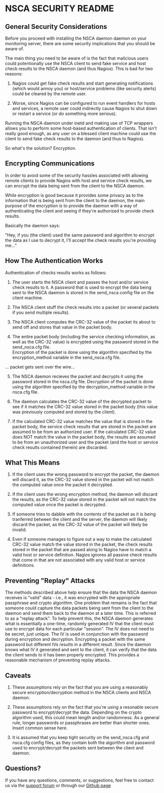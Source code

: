NSCA SECURITY README
====================


General Security Considerations
-------------------------------
Before you proceed with installing the NSCA daemon daemon on your
monitoring server, there are some security implications that you
should be aware of.  

The main thing you need to be aware of is the fact that malicious
users could potentionally use the NSCA client to send fake service
and host check results to the NSCA daemon (and thus Nagios).  This
is bad for two reasons:

1) Nagios could get fake check results and start generating
   notifications (which would annoy you) or host/service
   problems (like security alerts) could be cleared by the remote
   user.

2) Worse, since Nagios can be configured to run event handlers
   for hosts and services, a remote user could indirectly cause
   Nagios to shut down or restart a service (or do something 
   more serious).

Running the NSCA daemon under inetd and making use of TCP wrappers
allows you to perform some host-based authentication of clients.
That isn't really good enough, as any user on a blessed client
machine could use the client to send fake check results to the
daemon (and thus to Nagios).

So what's the solution?  Encryption.



Encrypting Communications
-------------------------
In order to avoid some of the security hassles associated with
allowing remote clients to provide Nagios with host and service
check results, we can encrypt the data being sent from the client
to the NSCA daemon.

While encryption is good because it provides some privacy
as to the information that is being sent from the client to
the daemon, the main purpose of the encryption is to provide
the daemon with a way of authenticating the client and 
seeing if they're authorized to provide check results.

Basically the daemon says:

   "Hey, if you (the client) used the same password and
    algorithm to encrypt the data as I use to decrypt it,
    I'll accept the check results you're providing me..." 



How The Authentication Works
----------------------------
Authentication of checks results works as follows:

1) The user starts the NSCA client and passes the host and/or
   service check results to it.  A password that is used to
   encrypt the data being sent to the NSCA daemon is stored in
   the send_nsca config file on the client machine.

2) The NSCA client stuff the check results into a packet (or
   several packets if you send multiple results).

3) The NSCA client computes the CRC-32 value of the packet
   its about to send off and stores that value in the packet
   body.

4) The entire packet body (including the service checking 
   information, as well as the CRC-32 value) is encrypted
   using the password stored in the send_nsca.cfg file.  
   Encryption of the packet is done using the algorithm
   specified by the encryption_method variable in the
   send_nsca.cfg file.

... packet gets sent over the wire...

5) The NSCA daemon recieves the packet and decrypts it using
   the password stored in the nsca.cfg file.  Decryption of
   the packet is done using the algorithm specified by the
   decryption_method variable in the nsca.cfg file.

6) The daemon calculates the CRC-32 value of the decrypted
   packet to see if it matches the CRC-32 value stored in
   the packet body (this value was previously computed and
   stored by the client).

7) If the calculated CRC-32 value matches the value that is
   stored in the packet body, the service check results that
   are stored in the packet are assumed to be from an
   authorized user.  If the calculated CRC-32 value does NOT
   match the value in the packet body, the results are assumed
   to be from an unauthorized user and the packet (and the
   host or service check results contained therein) are
   discarded.



What This Means
---------------

1) If the client uses the wrong password to encrypt the
   packet, the daemon will discard it, as the CRC-32 value
   stored in the packet will not match the computed value
   once the packet it decrypted.

2) If the client uses the wrong encryption method, the
   daemon will discard the results, as the CRC-32 value
   stored in the packet will not match the computed value
   once the packet is decrypted.

3) If someone tries to dabble with the contents of the
   packet as it is being tranferred between the client and
   the server, the daemon will likely discard the packet, as
   the CRC-32 value of the packet will likely be invalid.

4) Even if someone manages to figure out a way to make
   the calculated CRC-32 value match the value stored
   in the packet, the check results stored in the packet
   that are passed along to Nagios have to match a valid
   host or service definition.  Nagios ignores all passive
   check results that come in that are not associated with
   any valid host or service definitions.



Preventing "Replay" Attacks
---------------------------

The methods described above help ensure that the data the
NSCA daemon receives is "valid" data - i.e., it was
encrypted with the appropriate passphrase and crypto 
algorithm.  One problem that remains is the fact that
someone could capture the data packets being sent from the
client to the daemon and send them back to the daemon at
a later time.  This is referred to as a "replay attack".
To help prevent this, the NSCA daemon generates what is
essentially a one-time, randomly generated IV that the
client must use to encrypt data for each particular
"session".  The IV does not need to be secret, just unique.
The IV is used in conjunction with the password during
encryption and decryption.  Encrypting a packet with the
same password but different IVs results in a different
result.  Since the daemon knows what IV it generated and
sent to the client, it can verify that the data the client
sends to it has been properly encrypted.  This provides
a reasonable mechanism of preventing replay attacks.



Caveats
-------

1) These assumptions rely on the fact that you are using a
   reasonably secure encryption/decryption method in the
   NSCA clients and NSCA daemon.

2) These assumptions rely on the fact that you're using a
   resonable secure password to encrypt/decrypt the data.
   Depending on the crypto algorithm used, this could mean
   length and/or randomness.  As a general rule, longer
   passwords or passphrases are better than shorter ones.
   Insert common sense here.

3) It is assumed that you keep tight security on the 
   send_nsca.cfg and nsca.cfg config files, as they contain
   both the algorithm and password used to encrypt/decrypt
   the packets sent between the client and daemon.


Questions?
----------

If you have any questions, comments, or suggestions, feel free to contact us
via the [support forum](http://support.nagios.com/forum/) or through our 
[Github page](https://github.com/NagiosEnterprises/nsca/)

